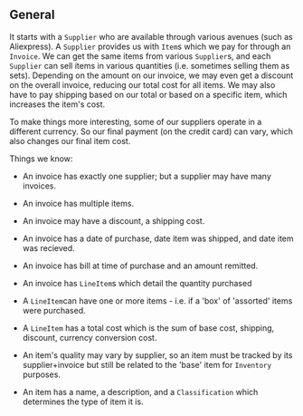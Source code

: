General
------

It starts with a `Supplier` who are available through various avenues (such as Aliexpress). A `Supplier` provides us with `Item`s which we pay for through an `Invoice`. We can get the same items from various `Supplier`s, and each `Supplier` can sell items in various quantities (i.e. sometimes selling them as sets). Depending on the amount on our invoice, we may even get a discount on the overall invoice, reducing our total cost for all items. We may also have to pay shipping based on our total or based on a specific item, which increases the item's cost.

To make things more interesting, some of our suppliers operate in a different currency. So our final payment (on the credit card) can vary, which also changes our final item cost.

Things we know:
* An invoice has exactly one supplier; but a supplier may have many invoices.
* An invoice has multiple items.


* An invoice may have a discount, a shipping cost.
* An invoice has a date of purchase, date item was shipped, and date item was recieved.
* An invoice has bill at time of purchase and an amount remitted.
* An invoice has `LineItem`s which detail the quantity purchased
* A `LineItem`can have one or more items - i.e. if a 'box' of 'assorted' items were purchased.
* A `LineItem` has a total cost which is the sum of base cost, shipping, discount, currency conversion cost.
* An item's quality may vary by supplier, so an item must be tracked by its supplier+invoice but still be related to the 'base' item for `Inventory` purposes.
* An item has a name, a description, and a `Classification` which determines the type of item it is.